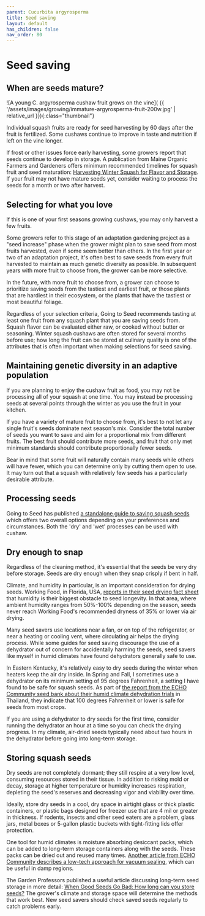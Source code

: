 ```yaml
---
parent: Cucurbita argyrosperma
title: Seed saving
layout: default
has_children: false
nav_order: 80
---
```


# Seed saving

## When are seeds mature?

![A young C. argyrosperma cushaw fruit grows on the vine]( {{ '/assets/images/growing/immature-argyrosperma-fruit-200w.jpg' | relative_url }}){:class="thumbnail"}

Individual squash fruits are ready for seed harvesting by 60 days after the fruit is fertilized. Some cushaws continue to improve in taste and nutrition if left on the vine longer.

If frost or other issues force early harvesting, some growers report that seeds continue to develop in storage. A publication from Maine Organic Farmers and Gardeners offers minimum recommended timelines for squash fruit and seed maturation: [Harvesting Winter Squash for Flavor and Storage](https://www.mofga.org/resources/crops/harvesting-winter-squash-for-flavor-and-storage/). If your fruit may not have mature seeds yet, consider waiting to process the seeds for a month or two after harvest.

## Selecting for what you love

If this is one of your first seasons growing cushaws, you may only harvest a few fruits.

Some growers refer to this stage of an adaptation gardening project as a "seed increase" phase when the grower might plan to save seed from most fruits harvested, even if some seem better than others. In the first year or two of an adaptation project, it's often best to save seeds from every fruit harvested to maintain as much genetic diversity as possible. In subsequent years with more fruit to choose from, the grower can be more selective.

In the future, with more fruit to choose from, a grower can choose to prioritize saving seeds from the tastiest and earliest fruit, or those plants that are hardiest in their ecosystem, or the plants that have the tastiest or most beautiful foliage.

Regardless of your selection criteria, Going to Seed recommends tasting at least one fruit from any squash plant that you are saving seeds from. Squash flavor can be evaluated either raw, or cooked without butter or seasoning. Winter squash cushaws are often stored for several months before use; how long the fruit can be stored at culinary quality is one of the attributes that is often important when making selections for seed saving.

## Maintaining genetic diversity in an adaptive population

If you are planning to enjoy the cushaw fruit as food, you may not be processing all of your squash at one time. You may instead be processing seeds at several points through the winter as you use the fruit in your kitchen.

If you have a variety of mature fruit to choose from, it's best to not let any single fruit's seeds dominate next season's mix. Consider the total number of seeds you want to save and aim for a proportional mix from different fruits. The best fruit should contribute more seeds, and fruit that only met minimum standards should contribute proportionally fewer seeds.

Bear in mind that some fruit will naturally contain many seeds while others will have fewer, which you can determine only by cutting them open to use. It may turn out that a squash with relatively few seeds has a particularly desirable attribute.

## Processing seeds

Going to Seed has published [a standalone guide to saving squash seeds](https://goingtoseed.org/pages/processing-squash-seeds) which offers two overall options depending on your preferences and circumstances. Both the 'dry' and 'wet' processes can be used with cushaw.

## Dry enough to snap

Regardless of the cleaning method, it's essential that the seeds be very dry before storage. Seeds are dry enough when they snap crisply if bent in half.

Climate, and humidity in particular, is an important consideration for drying seeds. Working Food, in Florida, USA, [reports in their seed drying fact sheet](https://workingfood.org/wp-content/uploads/2020/04/Seed-Drying-Fact-Sheet.pdf) that humidity is their biggest obstacle to seed longevity. In that area, where ambient humidity ranges from 50%-100% depending on the season, seeds never reach Working Food's recommended dryness of 35% or lower via air drying.

Many seed savers use locations near a fan, or on top of the refrigerator, or near a heating or cooling vent, where circulating air helps the drying process. While some guides for seed saving discourage the use of a dehydrator out of concern for accidentally harming the seeds, seed savers like myself in humid climates have found dehydrators generally safe to use.

In Eastern Kentucky, it's relatively easy to dry seeds during the winter when heaters keep the air dry inside. In Spring and Fall, I sometimes use a dehydrator on its minimum setting of 95 degrees Fahrenheit, a setting I have found to be safe for squash seeds. As part of [the report from the ECHO Community seed bank about their humid climate dehydration trials](https://www.echocommunity.org/en/resources/d3595b7a-30c1-40c0-a18d-635c51f2f9ac) in Thailand, they indicate that 100 degrees Fahrenheit or lower is safe for seeds from most crops. 

If you are using a dehydrator to dry seeds for the first time, consider running the dehydrator an hour at a time so you can check the drying progress. In my climate, air-dried seeds typically need about two hours in the dehydrator before going into long-term storage.

## Storing squash seeds

Dry seeds are not completely dormant; they still respire at a very low level, consuming resources stored in their tissue. In addition to risking mold or decay, storage at higher temperature or humidity increases respiration, depleting the seed's reserves and decreasing vigor and viability over time.

Ideally, store dry seeds in a cool, dry space in airtight glass or thick plastic containers, or plastic bags designed for freezer use that are 4 mil or greater in thickness. If rodents, insects and other seed eaters are a problem, glass jars, metal boxes or 5-gallon plastic buckets with tight-fitting lids offer protection.

One tool for humid climates is moisture absorbing desiccant packs, which can be added to long-term storage containers along with the seeds. These packs can be dried out and reused many times. [Another article from ECHO Community describes a low-tech approach for vacuum sealing](https://www.echocommunity.org/en/resources/49954b28-cefb-46f3-9c46-ffd1723c329b), which can be useful in damp regions.

The Garden Professors published a useful article discussing long-term seed storage in more detail: [When Good Seeds Go Bad: How long can you store seeds?](https://gardenprofessors.com/seedstorage/) The grower's climate and storage space will determine the methods that work best. New seed savers should check saved seeds regularly to catch problems early.